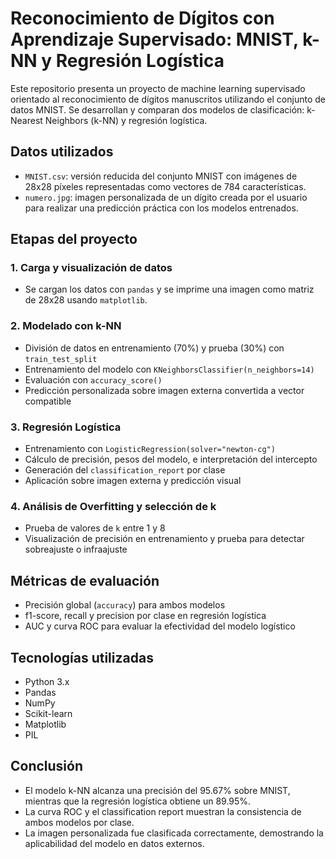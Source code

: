 # Reconocimiento de Dígitos con Aprendizaje Supervisado: MNIST, k-NN y Regresión Logística

Este repositorio presenta un proyecto de machine learning supervisado orientado al reconocimiento de dígitos manuscritos utilizando el conjunto de datos MNIST. Se desarrollan y comparan dos modelos de clasificación: k-Nearest Neighbors (k-NN) y regresión logística.

## Datos utilizados

- `MNIST.csv`: versión reducida del conjunto MNIST con imágenes de 28x28 píxeles representadas como vectores de 784 características.
- `numero.jpg`: imagen personalizada de un dígito creada por el usuario para realizar una predicción práctica con los modelos entrenados.

## Etapas del proyecto

### 1. Carga y visualización de datos
- Se cargan los datos con `pandas` y se imprime una imagen como matriz de 28x28 usando `matplotlib`.

### 2. Modelado con k-NN
- División de datos en entrenamiento (70%) y prueba (30%) con `train_test_split`
- Entrenamiento del modelo con `KNeighborsClassifier(n_neighbors=14)`
- Evaluación con `accuracy_score()`
- Predicción personalizada sobre imagen externa convertida a vector compatible

### 3. Regresión Logística
- Entrenamiento con `LogisticRegression(solver="newton-cg")`
- Cálculo de precisión, pesos del modelo, e interpretación del intercepto
- Generación del `classification_report` por clase
- Aplicación sobre imagen externa y predicción visual

### 4. Análisis de Overfitting y selección de k
- Prueba de valores de `k` entre 1 y 8
- Visualización de precisión en entrenamiento y prueba para detectar sobreajuste o infraajuste

## Métricas de evaluación

- Precisión global (`accuracy`) para ambos modelos
- f1-score, recall y precision por clase en regresión logística
- AUC y curva ROC para evaluar la efectividad del modelo logístico

## Tecnologías utilizadas

- Python 3.x  
- Pandas  
- NumPy  
- Scikit-learn  
- Matplotlib  
- PIL  

## Conclusión

- El modelo k-NN alcanza una precisión del 95.67% sobre MNIST, mientras que la regresión logística obtiene un 89.95%.
- La curva ROC y el classification report muestran la consistencia de ambos modelos por clase.
- La imagen personalizada fue clasificada correctamente, demostrando la aplicabilidad del modelo en datos externos.
